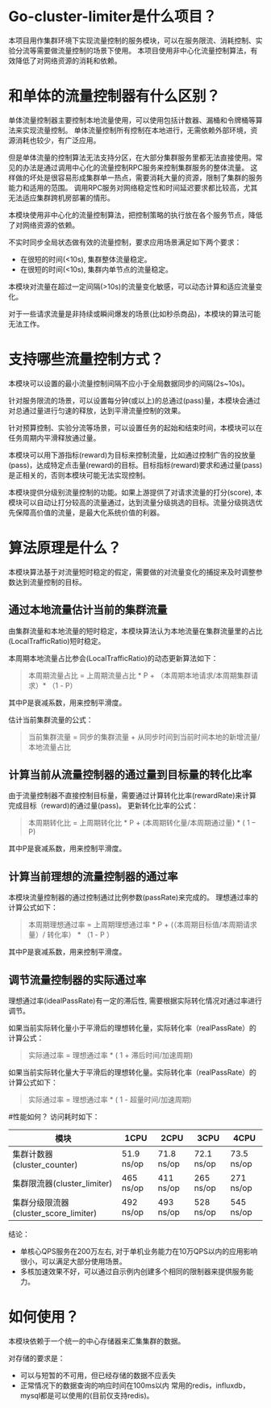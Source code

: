 # Go-cluster-limiter是什么项目？
本项目用作集群环境下实现流量控制的服务模块，可以在服务限流、消耗控制、实验分流等需要做流量控制的场景下使用。
本项目使用非中心化流量控制算法，有效降低了对网络资源的消耗和依赖。

# 和单体的流量控制器有什么区别？
单体流量控制器主要控制本地流量使用，可以使用包括计数器、漏桶和令牌桶等算法来实现流量控制。
单体流量控制所有控制在本地进行，无需依赖外部环境，资源消耗也较少，有广泛应用。

但是单体流量的控制算法无法支持分区，在大部分集群服务里都无法直接使用。常见的办法是通过调用中心化的流量控制RPC服务来控制集群服务的整体流量。
这样做的坏处是很容易形成集群单一热点，需要消耗大量的资源，限制了集群的服务能力和适用的范围。
调用RPC服务对网络稳定性和时间延迟要求都比较高，尤其无法适应集群跨机房部署的情形。

本模块使用非中心化的流量控制算法，把控制策略的执行放在各个服务节点，降低了对网络资源的依赖。

不实时同步全局状态做有效的流量控制，要求应用场景满足如下两个要求：
 * 在很短的时间(<10s), 集群整体流量稳定。 
 * 在很短的时间(<10s), 集群内单节点的流量稳定。
 
本模块对流量在超过一定间隔(>10s)的流量变化敏感，可以动态计算和适应流量变化。

对于一些请求流量是非持续或瞬间爆发的场景(比如秒杀商品)，本模块的算法可能无法工作。

# 支持哪些流量控制方式？
本模块可以设置的最小流量控制间隔不应小于全局数据同步的间隔(2s~10s)。

针对服务限流的场景，可以设置每分钟(或以上)的总通过(pass)量，本模块会通过对总通过量进行匀速的释放，达到平滑流量控制的效果。

针对预算控制、实验分流等场景，可以设置任务的起始和结束时间，本模块可以在任务周期内平滑释放通过量。

本模块可以用下游指标(reward)为目标来控制流量，比如通过控制广告的投放量(pass)，达成特定点击量(reward)的目标。目标指标(reward)要求和通过量(pass)是正相关的，否则本模块可能无法实现控制。

本模块提供分级别流量控制的功能。如果上游提供了对请求流量的打分(score), 本模块可以自动让打分较高的流量通过，达到流量分级挑选的目标。流量分级挑选优先保障高价值的流量，是最大化系统价值的利器。

# 算法原理是什么？
本模块算法基于对流量短时稳定的假定，需要做的对流量变化的捕捉来及时调整参数达到流量控制的目标。

## 通过本地流量估计当前的集群流量
由集群流量和本地流量的短时稳定，本模块算法认为本地流量在集群流量里的占比(LocalTrafficRatio)短时稳定。
 
本周期本地流量占比参会(LocalTrafficRatio)的动态更新算法如下：

> 本周期流量占比 =  上周期流量占比 * P + （本周期本地请求/本周期集群请求）* （1 - P）

其中P是衰减系数，用来控制平滑度。

估计当前集群流量的公式：
> 当前集群流量 = 同步的集群流量 + 从同步时间到当前时间本地的新增流量/本地流量占比

## 计算当前从流量控制器的通过量到目标量的转化比率
由于流量控制器不直接控制目标量，需要通过计算转化比率(rewardRate)来计算完成目标（reward)的通过量(pass)。
更新转化比率的公式：
> 本周期转化比 = 上周期转化比 * P + (本周期转化量/本周期通过量) * ( 1 – P)

其中P是衰减系数，用来控制平滑度。

## 计算当前理想的流量控制器的通过率
本模块流量控制器的通过控制通过比例参数(passRate)来完成的。
理想通过率的计算公式如下：
>本周期理想通过率 = 上周期理想通过率 * P + (（本周期目标值/本周期请求量）/ 转化率） * （1 - P ） 

其中P是衰减系数，用来控制平滑度。

## 调节流量控制器的实际通过率
理想通过率(idealPassRate)有一定的滞后性, 需要根据实际转化情况对通过率进行调节。

如果当前实际转化量小于平滑后的理想转化量，实际转化率（realPassRate）的计算公式：
> 实际通过率 = 理想通过率 * ( 1 + 滞后时间/加速周期)

如果当前实际转化量大于平滑后的理想转化量。实际转化率（realPassRate）的计算公式如下：
> 实际通过率 = 理想通过率 * ( 1 - 超量时间/加速周期)

#性能如何？
访问耗时如下：

|模块|1CPU|2CPU|3CPU|4CPU|
|----|----|----|----|---|
|集群计数器(cluster_counter)|51.9 ns/op|71.8 ns/op|72.1 ns/op|73.5 ns/op|
|集群限流器(cluster_limiter)|465 ns/op|411 ns/op|265 ns/op|271 ns/op|
|集群分级限流器(cluster_score_limiter)|492 ns/op|493 ns/op|528 ns/op|545 ns/op|

结论： 
* 单核心QPS服务在200万左右, 对于单机业务能力在10万QPS以内的应用影响很小，可以满足大部分使用场景。
* 多核加速效果不好，可以通过自示例内创建多个相同的限制器来提供服务能力。

# 如何使用？
本模块依赖于一个统一的中心存储器来汇集集群的数据。

对存储的要求是：
* 可以与短暂的不可用，但已经存储的数据不应丢失
* 正常情况下的数据查询的响应时间在100ms以内
常用的redis，influxdb，mysql都是可以使用的(目前仅支持redis)。